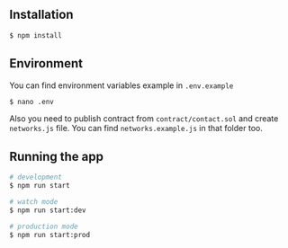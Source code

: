 ## Installation

```bash
$ npm install
```

## Environment

You can find environment variables example in `.env.example`

```bash
$ nano .env
```

Also you need to publish contract from `contract/contact.sol` and create `networks.js` file. You can find `networks.example.js` in that folder too.

## Running the app

```bash
# development
$ npm run start

# watch mode
$ npm run start:dev

# production mode
$ npm run start:prod
```

